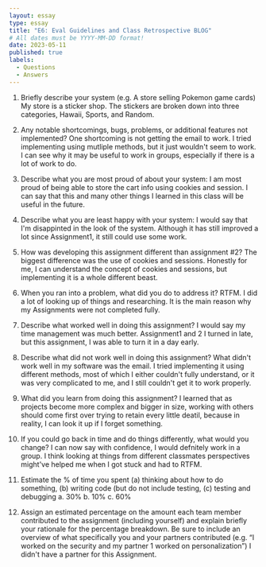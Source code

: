 ```yaml
---
layout: essay
type: essay
title: "E6: Eval Guidelines and Class Retrospective BLOG"
# All dates must be YYYY-MM-DD format!
date: 2023-05-11
published: true
labels:
  - Questions
  - Answers
---
```


1. Briefly describe your system (e.g. A store selling Pokemon game cards)
    My store is a sticker shop. The stickers are broken down into three categories, Hawaii, Sports, and Random.

2. Any notable shortcomings, bugs, problems, or additional features not implemented?
    One shortcoming is not getting the email to work. I tried implementing using mutliple methods, but it just wouldn't seem to work. I can see why it may be useful to work in groups, especially if there is a lot of work to do.

3. Describe what you are most proud of about your system:
    I am most proud of being able to store the cart info using cookies and session. I can say that this and many other things I learned in this class will be useful in the future.

4. Describe what you are least happy with your system:
    I would say that I'm disappinted in the look of the system. Although it has still improved a lot since Assignment1, it still could use some work.

5. How was developing this assignment different than assignment #2?
    The biggest difference was the use of cookies and sessions. Honestly for me, I can understand the concept of cookies and sessions, but implementing it is a whole different beast.

6. When you ran into a problem, what did you do to address it?
    RTFM. I did a lot of looking up of things and researching. It is the main reason why my Assignments were not completed fully.

7. Describe what worked well in doing this assignment?
    I would say my time management was much better. Assignment1 and 2 I turned in late, but this assignment, I was able to turn it in a day early.

8. Describe what did not work well in doing this assignment?
    What didn't work well in my software was the email. I tried implementing it using different methods, most of which I either couldn't fully understand, or it was very complicated to me, and I still couldn't get it to work properly.

9. What did you learn from doing this assignment?
    I learned that as projects become more complex and bigger in size, working with others should come first over trying to retain every little deatil, because in reality, I can look it up if I forget something.

10. If you could go back in time and do things differently, what would you change?
    I can now say with confidence, I would defnitely work in a group. I think looking at things from different classmates perspectives might've helped me when I got stuck and had to RTFM.

11. Estimate the % of time you spent (a) thinking about how to do something, (b) writing code (but do not include testing, (c) testing and debugging
    a. 30%
    b. 10%
    c. 60%
    
12. Assign an estimated percentage on the amount each team member contributed to the assignment (including yourself) and explain briefly your rationale for the percentage breakdown. Be sure to include an overview of what specifically you and your partners contributed (e.g. “I worked on the security and my partner 1 worked on personalization”)
    I didn't have a partner for this Assignment.
